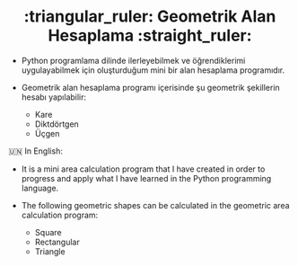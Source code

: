 <h1 align="center">:triangular_ruler: Geometrik Alan Hesaplama :straight_ruler: </h1>

- Python programlama dilinde ilerleyebilmek ve öğrendiklerimi uygulayabilmek için oluşturduğum mini bir alan hesaplama programıdır.

- Geometrik alan hesaplama programı içerisinde şu geometrik şekillerin hesabı yapılabilir:

    <ul>
        <li>Kare</li>
        <li>Diktdörtgen</li>
        <li>Üçgen</li>
    </ul>
    
    
    
    
:united_nations: In English:

- It is a mini area calculation program that I have created in order to progress and apply what I have learned in the Python programming language.

- The following geometric shapes can be calculated in the geometric area calculation program:


    <ul>
        <li>Square</li>
        <li>Rectangular</li>
        <li>Triangle</li>
    </ul>
    